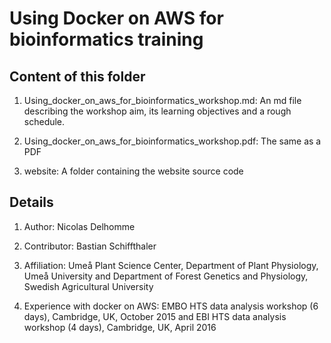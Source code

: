 # Using Docker on AWS for bioinformatics training

## Content of this folder

1. Using_docker_on_aws_for_bioinformatics_workshop.md: An md file describing the workshop aim, its learning objectives and a rough schedule.

2. Using_docker_on_aws_for_bioinformatics_workshop.pdf: The same as a PDF

3. website: A folder containing the website source code

## Details

1. Author: Nicolas Delhomme 

2. Contributor: Bastian Schiffthaler

3. Affiliation: Umeå Plant Science Center, Department of Plant Physiology, Umeå University and Department of Forest Genetics and Physiology, Swedish Agricultural University

4. Experience with docker on AWS: EMBO HTS data analysis workshop (6 days), Cambridge, UK, October 2015 and EBI HTS data analysis workshop (4 days), Cambridge, UK, April 2016 

